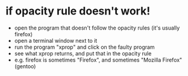 # if opacity rule doesn't work!
* open the program that doesn't follow the opacity rules (it's usually firefox)
* open a terminal window next to it
* run the program "xprop" and click on the faulty program
* see what xprop returns, and put that in the opacity rule
* e.g. firefox is sometimes "Firefox", and sometimes "Mozilla Firefox" (gentoo)
